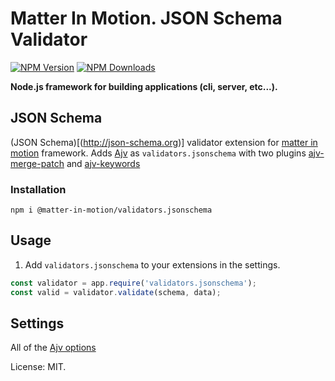 # Matter In Motion. JSON Schema Validator

[![NPM Version](https://img.shields.io/npm/v/@matter-in-motion/validators.jsonschema.svg?style=flat-square)](https://www.npmjs.com/package/@matter-in-motion/validators.jsonschema)
[![NPM Downloads](https://img.shields.io/npm/dt/@matter-in-motion/validators.jsonschema.svg?style=flat-square)](https://www.npmjs.com/package/@matter-in-motion/validators.jsonschema)

**Node.js framework for building applications (cli, server, etc...).**

## JSON Schema

(JSON Schema)[(http://json-schema.org)] validator extension for [matter in motion](https://github.com/matter-in-motion/mm) framework. Adds [Ajv](https://github.com/epoberezkin/ajv) as `validators.jsonschema` with two plugins [ajv-merge-patch](https://github.com/epoberezkin/ajv-merge-patch) and [ajv-keywords](https://github.com/epoberezkin/ajv-keywords)

### Installation

`npm i @matter-in-motion/validators.jsonschema`

## Usage

1. Add `validators.jsonschema` to your extensions in the settings.

```js
const validator = app.require('validators.jsonschema');
const valid = validator.validate(schema, data);
```

## Settings

All of the [Ajv options](https://github.com/epoberezkin/ajv#options)

License: MIT.
